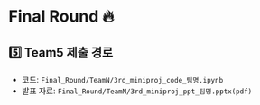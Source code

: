 # Final Round 🔥
## 5️⃣ Team5 제출 경로
* 코드: `Final_Round/TeamN/3rd_miniproj_code_팀명.ipynb`
* 발표 자료: `Final_Round/TeamN/3rd_miniproj_ppt_팀명.pptx(pdf)`
